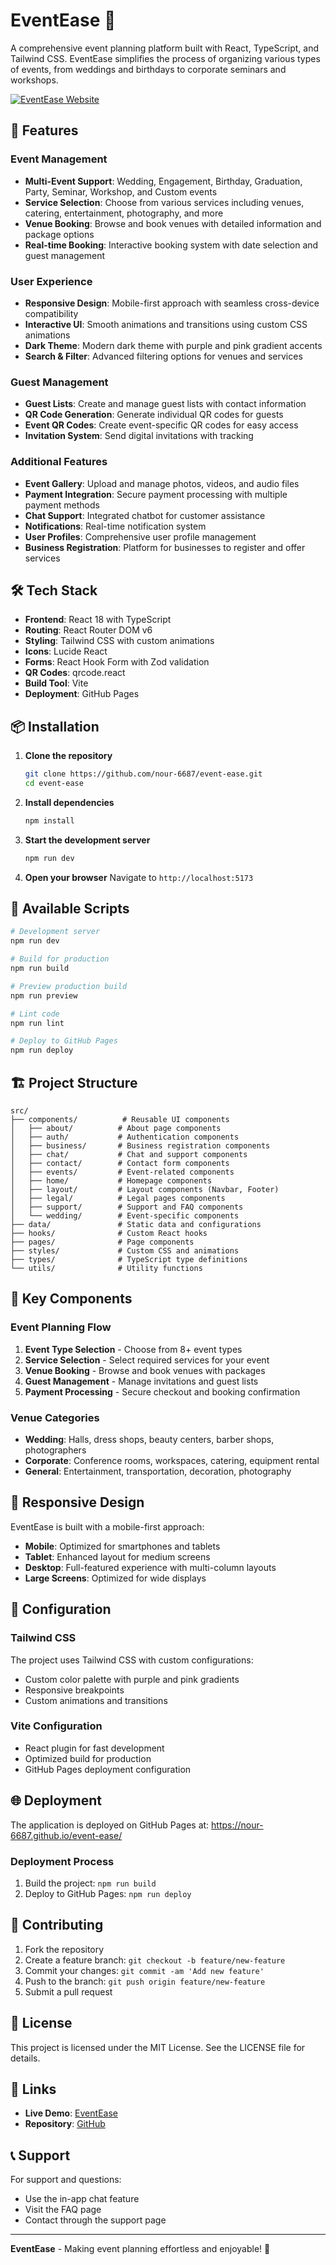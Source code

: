 # EventEase 🎉

A comprehensive event planning platform built with React, TypeScript, and Tailwind CSS. EventEase simplifies the process of organizing various types of events, from weddings and birthdays to corporate seminars and workshops.

[![EventEase Website](https://github.com/nour-6687/event-ease/actions/workflows/deploy.yml/badge.svg)](https://nour-6687.github.io/event-ease/)

## 🌟 Features

### Event Management
- **Multi-Event Support**: Wedding, Engagement, Birthday, Graduation, Party, Seminar, Workshop, and Custom events
- **Service Selection**: Choose from various services including venues, catering, entertainment, photography, and more
- **Venue Booking**: Browse and book venues with detailed information and package options
- **Real-time Booking**: Interactive booking system with date selection and guest management

### User Experience
- **Responsive Design**: Mobile-first approach with seamless cross-device compatibility
- **Interactive UI**: Smooth animations and transitions using custom CSS animations
- **Dark Theme**: Modern dark theme with purple and pink gradient accents
- **Search & Filter**: Advanced filtering options for venues and services

### Guest Management
- **Guest Lists**: Create and manage guest lists with contact information
- **QR Code Generation**: Generate individual QR codes for guests
- **Event QR Codes**: Create event-specific QR codes for easy access
- **Invitation System**: Send digital invitations with tracking

### Additional Features
- **Event Gallery**: Upload and manage photos, videos, and audio files
- **Payment Integration**: Secure payment processing with multiple payment methods
- **Chat Support**: Integrated chatbot for customer assistance
- **Notifications**: Real-time notification system
- **User Profiles**: Comprehensive user profile management
- **Business Registration**: Platform for businesses to register and offer services

## 🛠️ Tech Stack

- **Frontend**: React 18 with TypeScript
- **Routing**: React Router DOM v6
- **Styling**: Tailwind CSS with custom animations
- **Icons**: Lucide React
- **Forms**: React Hook Form with Zod validation
- **QR Codes**: qrcode.react
- **Build Tool**: Vite
- **Deployment**: GitHub Pages

## 📦 Installation

1. **Clone the repository**
   ```bash
   git clone https://github.com/nour-6687/event-ease.git
   cd event-ease
   ```

2. **Install dependencies**
   ```bash
   npm install
   ```

3. **Start the development server**
   ```bash
   npm run dev
   ```

4. **Open your browser**
   Navigate to `http://localhost:5173`

## 🚀 Available Scripts

```bash
# Development server
npm run dev

# Build for production
npm run build

# Preview production build
npm run preview

# Lint code
npm run lint

# Deploy to GitHub Pages
npm run deploy
```

## 🏗️ Project Structure

```
src/
├── components/          # Reusable UI components
│   ├── about/          # About page components
│   ├── auth/           # Authentication components
│   ├── business/       # Business registration components
│   ├── chat/           # Chat and support components
│   ├── contact/        # Contact form components
│   ├── events/         # Event-related components
│   ├── home/           # Homepage components
│   ├── layout/         # Layout components (Navbar, Footer)
│   ├── legal/          # Legal pages components
│   ├── support/        # Support and FAQ components
│   └── wedding/        # Event-specific components
├── data/               # Static data and configurations
├── hooks/              # Custom React hooks
├── pages/              # Page components
├── styles/             # Custom CSS and animations
├── types/              # TypeScript type definitions
└── utils/              # Utility functions
```

## 🎨 Key Components

### Event Planning Flow
1. **Event Type Selection** - Choose from 8+ event types
2. **Service Selection** - Select required services for your event
3. **Venue Booking** - Browse and book venues with packages
4. **Guest Management** - Manage invitations and guest lists
5. **Payment Processing** - Secure checkout and booking confirmation

### Venue Categories
- **Wedding**: Halls, dress shops, beauty centers, barber shops, photographers
- **Corporate**: Conference rooms, workspaces, catering, equipment rental
- **General**: Entertainment, transportation, decoration, photography

## 📱 Responsive Design

EventEase is built with a mobile-first approach:
- **Mobile**: Optimized for smartphones and tablets
- **Tablet**: Enhanced layout for medium screens
- **Desktop**: Full-featured experience with multi-column layouts
- **Large Screens**: Optimized for wide displays

## 🔧 Configuration

### Tailwind CSS
The project uses Tailwind CSS with custom configurations:
- Custom color palette with purple and pink gradients
- Responsive breakpoints
- Custom animations and transitions

### Vite Configuration
- React plugin for fast development
- Optimized build for production
- GitHub Pages deployment configuration

## 🌐 Deployment

The application is deployed on GitHub Pages at: https://nour-6687.github.io/event-ease/

### Deployment Process
1. Build the project: `npm run build`
2. Deploy to GitHub Pages: `npm run deploy`

## 🤝 Contributing

1. Fork the repository
2. Create a feature branch: `git checkout -b feature/new-feature`
3. Commit your changes: `git commit -am 'Add new feature'`
4. Push to the branch: `git push origin feature/new-feature`
5. Submit a pull request

## 📄 License

This project is licensed under the MIT License. See the LICENSE file for details.

## 🔗 Links

- **Live Demo**: [EventEase](https://nour-6687.github.io/event-ease/)
- **Repository**: [GitHub](https://github.com/nour-6687/event-ease)

## 📞 Support

For support and questions:
- Use the in-app chat feature
- Visit the FAQ page
- Contact through the support page

---

**EventEase** - Making event planning effortless and enjoyable! 🎊
